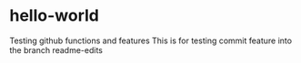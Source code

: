 # hello-world
Testing github functions and features
This is for testing commit feature into the branch readme-edits
